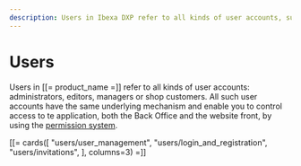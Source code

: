 ```yaml
---
description: Users in Ibexa DXP refer to all kinds of user accounts, such as administrators, editors, managers or shop customers.
---
```


# Users

Users in [[= product_name =]] refer to all kinds of user accounts: administrators, editors,
managers or shop customers.
All such user accounts have the same underlying mechanism and enable you to control access to te application, both the Back Office and the website front, by using the [permission system](permissions.md).

[[= cards([
    "users/user_management",
    "users/login_and_registration",
    "users/invitations",
], columns=3) =]]
